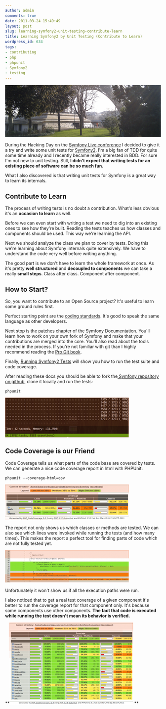 ```yaml
---
author: admin
comments: true
date: 2011-03-24 15:49:49
layout: post
slug: learning-symfony2-unit-testing-contribute-learn
title: Learning Symfony2 by Unit Testing (Contribute to Learn)
wordpress_id: 634
tags:
- contributing
- php
- phpunit
- Symfony2
- testing
---
```


![](/uploads/wp/2011/03/unit-testing.png)




During the Hacking Day on the [Symfony Live conference](http://www.zalas.eu/symfony-live-2011) I decided to give it a try and write some unit tests for [Symfony2](http://symfony.com). I'm a big fan of TDD for quite some time already and I recently became really interested in BDD. For sure I'm not new to unit testing. Still, **I didn't expect that writing tests for an existing piece of software can be so much fun**.


What I also discovered is that writing unit tests for Symfony is a great way to learn its internals.


## Contribute to Learn


The process of writing tests is no doubt a contribution. What's less obvious it's an **occasion to learn** as well.

Before we can even start with writing a test we need to dig into an existing ones to see how they're built. Reading the tests teaches us how classes and components should be used. This way we're learning the API.

Next we should analyze the class we plan to cover by tests. Doing this we're learning about Symfony internals quite extensively. We have to understand the code very well before writing anything.

The good part is we don't have to learn the whole framework at once. As it's pretty **well structured** and **decoupled to components** we can take a really **small steps**. Class after class. Component after component.


## How to Start?


So, you want to contribute to an Open Source project? It's useful to learn some ground rules first.

Perfect starting point are the [coding standards](http://symfony.com/doc/2.0/contributing/code/standards.html). It's good to speak the same language as other developers.

Next stop is the [patches](http://symfony.com/doc/2.0/contributing/code/patches.html) chapter of the Symfony Documentation. You'll learn how to work on your own fork of Symfony and make that your contributions are merged into the core. You'll also read about the tools needed in the process. If you're not familiar with git than I highly recommend reading the [Pro Git book](http://progit.org/book/).

Finally, [Running Symfony2 Tests](http://symfony.com/doc/2.0/contributing/code/tests.html) will show you how to run the test suite and code coverage.

After reading these docs you should be able to fork the[ Symfony repository on github](http://github.com/symfony/symfony), clone it locally and run the tests:

    
    phpunit




[![](/uploads/wp/2011/03/phpunit-output-400x128.png)](/uploads/wp/2011/03/phpunit-output.png)





## Code Coverage is our Friend


Code Coverage tells us what parts of the code base are covered by tests. We can generate a nice code coverage report in html with PHPUnit:

    
    phpunit --coverage-html=cov


[![](/uploads/wp/2011/03/symfony2-test-coverage-400x114.png)](/uploads/wp/2011/03/symfony2-test-coverage.png)

[](/uploads/wp/2011/03/symfony2-test-coverage.png)The report not only shows us which classes or methods are tested. We can also see which lines were invoked while running the tests (and how many times). This makes the report a perfect tool for finding parts of code which are not fully tested yet.

[![](/uploads/wp/2011/03/symfony2-class-test-coverage-400x104.png)](/uploads/wp/2011/03/symfony2-class-test-coverage.png)

[](/uploads/wp/2011/03/symfony2-class-test-coverage.png)Unfortunately it won't show us if all the execution paths were run.

I also noticed that to get a real test coverage of a given component it's better to run the coverage report for that component only. It's because some components use other components. **The fact that code is executed while running the test doesn't mean its behavior is verified.**

**[![](/uploads/wp/2011/03/symfony2-components-test-coverage-400x266.png)](/uploads/wp/2011/03/symfony2-components-test-coverage.png)
**


